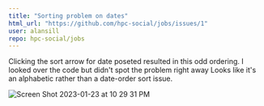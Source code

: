 ```yaml
---
title: "Sorting problem on dates"
html_url: "https://github.com/hpc-social/jobs/issues/1"
user: alansill
repo: hpc-social/jobs
---
```


Clicking the sort arrow for date poseted resulted in this odd ordering. I looked over the code but didn't spot the problem right away Looks like it's an alphabetic rather than a date-order sort issue.

![Screen Shot 2023-01-23 at 10 29 31 PM](https://user-images.githubusercontent.com/2364484/214212934-c9edfd74-1f30-4ca8-8b54-4eaa80c48ae7.png)
